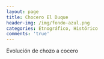 ```yaml
---
layout: page
title: Chocero El Duque
header-img: /img/fondo-azul.png
categories: Etnográfico, Histórico
comments: 'true'
---
```



Evolución de chozo a cocero

<div class="photos">
</div>
